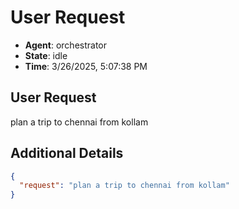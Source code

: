 # User Request

- **Agent**: orchestrator
- **State**: idle
- **Time**: 3/26/2025, 5:07:38 PM

## User Request

plan a trip to chennai from kollam

## Additional Details

```json
{
  "request": "plan a trip to chennai from kollam"
}
```

